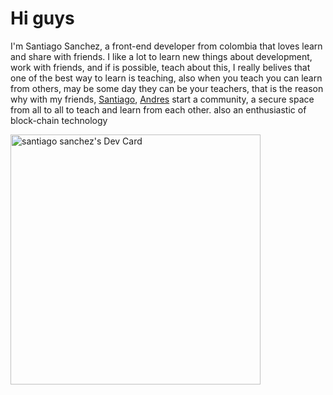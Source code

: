 # Hi guys

I'm Santiago Sanchez, a front-end developer from colombia that loves learn and share with friends. I like a lot to learn new things about development, work with friends, and if is possible, teach about this, I really belives that one of the best way to learn is teaching, also when you teach you can learn from others, may be some day they can be your teachers, that is the reason why with my friends, [Santiago](https://github.com/slqpez), [Andres](https://github.com/andresqb198) start a community, a secure space from all to all to teach and learn from each other. also an enthusiastic of block-chain technology 

<a href="https://app.daily.dev/santiagoalex"><img src="https://api.daily.dev/devcards/8bc147c2ddea4c8ab69b975923c5d3ba.png?r=sei" width="400" alt="santiago sanchez's Dev Card"/></a>
